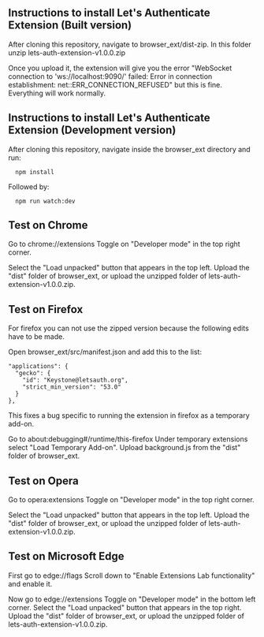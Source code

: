 ## Instructions to install Let's Authenticate Extension (Built version)

After cloning this repository, navigate to browser_ext/dist-zip.
In this folder unzip lets-auth-extension-v1.0.0.zip

Once you upload it, the extension will give you the error
"WebSocket connection to 'ws://localhost:9090/' failed: Error in connection establishment: net::ERR_CONNECTION_REFUSED"
but this is fine. Everything will work normally.

## Instructions to install Let's Authenticate Extension (Development version)

After cloning this repository, navigate inside the browser_ext directory and run:

```
  npm install
```

Followed by:

```
  npm run watch:dev
```

## Test on Chrome

Go to chrome://extensions
Toggle on "Developer mode" in the top right corner.

Select the "Load unpacked" button that appears in the top left.
Upload the "dist" folder of browser_ext, or upload the unzipped folder of lets-auth-extension-v1.0.0.zip.

## Test on Firefox

For firefox you can not use the zipped version because the following edits have to be made.

Open browser_ext/src/manifest.json and add this to the list:

```
"applications": {
  "gecko": {
    "id": "Keystone@letsauth.org",
    "strict_min_version": "53.0"
  }
},
```

This fixes a bug specific to running the extension in firefox as a temporary add-on.

Go to about:debugging#/runtime/this-firefox
Under temporary extensions select "Load Temporary Add-on".
Upload background.js from the "dist" folder of browser_ext.

## Test on Opera

Go to opera:extensions
Toggle on "Developer mode" in the top right corner.

Select the "Load unpacked" button that appears in the top left.
Upload the "dist" folder of browser_ext, or upload the unzipped folder of lets-auth-extension-v1.0.0.zip.

## Test on Microsoft Edge

First go to edge://flags
Scroll down to "Enable Extensions Lab functionality" and enable it.

Now go to edge://extensions
Toggle on "Developer mode" in the bottom left corner.
Select the "Load unpacked" button that appears in the top right.
Upload the "dist" folder of browser_ext, or upload the unzipped folder of lets-auth-extension-v1.0.0.zip.
